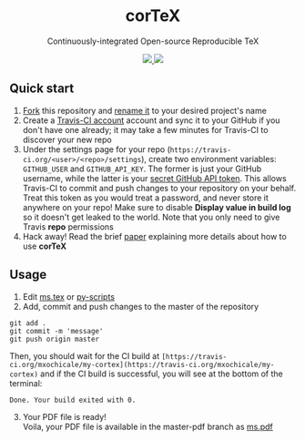 <h1 align="center">
  corTeX
</h1>
<p align="center">
  Continuously-integrated Open-source Reproducible TeX
</p>
<p align="center">
  <a href="https://travis-ci.org/mxochicale/my-corTeX/">
    <img src="https://img.shields.io/travis/mxochicale/my-corTeX/master.svg"/>
  </a>
  <a href="https://github.com/mxochicale/my-corTeX/raw/master-pdf/ms.pdf">
    <img src="https://img.shields.io/badge/read-the_paper-blue.svg?style=flat"/>
  </a>
</p>


## Quick start

1. [Fork](https://github.com/rodluger/corTeX/fork) this repository and [rename it](https://help.github.com/en/articles/renaming-a-repository) to your desired project's name
2. Create a [Travis-CI account](https://travis-ci.org/) account and sync it to your GitHub if you don't have one already; it may take a few minutes for Travis-CI to discover your new repo
3. Under the settings page for your repo (``https://travis-ci.org/<user>/<repo>/settings``), create two environment variables: ``GITHUB_USER`` and ``GITHUB_API_KEY``. The former is just your GitHub username, while the latter is your [secret GitHub API token](https://help.github.com/en/articles/creating-a-personal-access-token-for-the-command-line). This allows Travis-CI to commit and push changes to your repository on your behalf. Treat this token as you would treat a password, and never store it anywhere on your repo! Make sure to disable **Display value in build log** so it doesn't get leaked to the world. Note that you only need to give Travis **repo** permissions
4. Hack away! Read the brief [paper](https://github.com/mxochicale/my-corTeX/raw/master-pdf/ms.pdf) explaining more details about how to use **corTeX**


## Usage

1. Edit [ms.tex](/tex/ms.tex) or [py-scripts](/tex/figures/)
2. Add, commit and push changes to the master of the repository

```
git add .
git commit -m 'message'
git push origin master
```
Then, you should wait for the CI build at `[https://travis-ci.org/mxochicale/my-cortex](https://travis-ci.org/mxochicale/my-cortex)`
and if the CI build is successful, you will see at the bottom of the terminal: 
```
Done. Your build exited with 0.
```

3. Your PDF file is ready!  
Voila, your PDF file is available in the master-pdf branch as [ms.pdf](https://github.com/mxochicale/my-corTeX/raw/master-pdf/ms.pdf)

